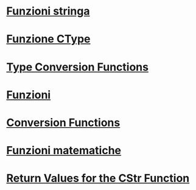 # [Funzioni stringa](string-functions.md)
# [Funzione CType](ctype-function.md)
# [Type Conversion Functions](type-conversion-functions.md)
# [Funzioni](index.md)
# [Conversion Functions](conversion-functions.md)
# [Funzioni matematiche](math-functions.md)
# [Return Values for the CStr Function](return-values-for-the-cstr-function.md)
